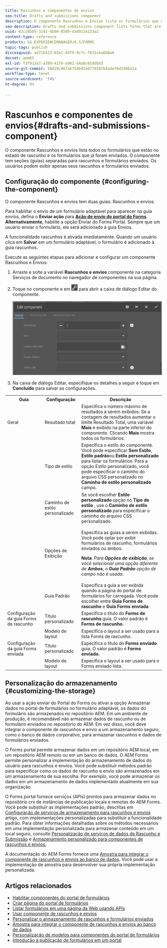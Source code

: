 ```yaml
---
title: Rascunhos e componentes de envios
seo-title: Drafts and submissions component
description: O componente Rascunhos e Envios lista os formulários que estão no estado de rascunho e já foram enviados. É possível personalizar a aparência e o estilo do componente.
seo-description: Drafts and submissions component lists forms that are in the draft state and are already submitted. You can customize appearance and style of the component.
uuid: 42c205b5-3141-4b80-85d9-dad921e223a2
content-type: reference
products: SG_EXPERIENCEMANAGER/6.5/FORMS
topic-tags: publish
discoiquuid: ad71b423-02e1-4476-9c7c-f832cea6b0a6
docset: aem65
exl-id: f3f013a7-a399-4178-a901-d4a8c65ddbd3
source-git-commit: 50d29c967a675db92e077916fb4adef6d2d98a1a
workflow-type: tm+mt
source-wordcount: '745'
ht-degree: 0%

---
```


# Rascunhos e componentes de envios{#drafts-and-submissions-component}

O componente Rascunhos e envios lista todos os formulários que estão no estado de rascunho e os formulários que já foram enviados. O componente tem seções (guias) separadas para rascunhos e formulários enviados. Os usuários podem exibir apenas seus rascunhos e formulários enviados.

## Configuração do componente {#configuring-the-component}

O componente Rascunhos e envios tem duas guias: Rascunhos e envios.

Para habilitar o envio de um formulário adaptável para aparecer na guia envios, defina o **Enviar ação** para **[Ação de envio do portal do Forms](../../forms/using/configuring-submit-actions.md). Alternativamente,** habilite a opção Enviar do Forms Portal. Sempre que um usuário enviar o formulário, ele será adicionado à guia Envios.

A funcionalidade rascunhos é ativada imediatamente. Quando um usuário clica em **Salvar** em um formulário adaptável, o formulário é adicionado à guia rascunhos.

Execute as seguintes etapas para adicionar e configurar um componente Rascunhos e Envios:

1. Arraste e solte a variável **Rascunhos e envios** componente na categoria Serviços de documento no navegador de componentes na sua página.
1. Toque no componente e em ![settings_icon](assets/settings_icon.png) para abrir a caixa de diálogo Editar do componente.

   ![Rascunhos e componente de envio](assets/drafts-submissions-edit.png)

1. Na caixa de diálogo Editar, especifique os detalhes a seguir e toque em **Concluído** para salvar as configurações.

<table>
 <tbody>
  <tr>
   <th>Guia</th>
   <th>Configuração</th>
   <th>Descrição</th>
  </tr>
  <tr>
   <td>Geral</td>
   <td>Resultado total</td>
   <td>Especifica o número máximo de resultados a serem exibidos. Se a contagem de resultados aumentar o limite Resultado Total, uma variável <strong>Mais </strong>é exibido na parte inferior do componente. Clicando <strong>Mais </strong>mostra todos os formulários. </td>
  </tr>
  <tr>
   <td> </td>
   <td>Tipo de estilo</td>
   <td>Especifica o estilo do componente. Você pode especificar <strong>Sem Estilo</strong>, <strong>Estilo padrão</strong>ou <strong>Estilo personalizado</strong> para listar os formulários. Para a opção Estilo personalizado, você pode especificar o caminho do arquivo CSS personalizado no <strong>Caminho de estilo personalizado </strong>campo<strong>.</strong></td>
  </tr>
  <tr>
   <td> </td>
   <td>Caminho de estilo personalizado</td>
   <td>Se você escolher <strong>Estilo personalizado</strong> opção no <strong>Tipo de estilo</strong> , use o <strong>Caminho de estilo personalizado</strong> para especificar o caminho do arquivo CSS personalizado. </td>
  </tr>
  <tr>
   <td> </td>
   <td>Opções de Exibição</td>
   <td><p>Especifica as guias a serem exibidas. Você pode optar por exibir formulários de rascunho, formulários enviados ou ambos. </p> <p><strong>Nota</strong>:<em> Para <strong>Opções de exibição</strong>, se você selecionar uma opção diferente de <strong>Ambos</strong>, o <strong>Guia Padrão</strong> opção de campo não é usada.</em></p> </td>
  </tr>
  <tr>
   <td> </td>
   <td>Guia Padrão</td>
   <td>Especifica a guia a ser exibida quando a página do portal de formulários for carregada. Você pode escolher entre <strong>Guia Forms de rascunho</strong> e <strong>Guia Forms enviada</strong>.</td>
  </tr>
  <tr>
   <td>Configuração da guia Forms de rascunho</td>
   <td>Título personalizado</td>
   <td>Especifica o título do <strong>Forms de rascunho</strong> guia. O valor padrão é <strong>Forms de rascunho.</strong></td>
  </tr>
  <tr>
   <td> </td>
   <td>Modelo de layout</td>
   <td>Especifica o layout a ser usado para a lista Forms de rascunho.</td>
  </tr>
  <tr>
   <td>Configuração da guia Forms enviada</td>
   <td>Título personalizado </td>
   <td>Especifica o título do <strong>Forms enviado </strong>guia. O valor padrão é <strong>Forms enviado.</strong></td>
  </tr>
  <tr>
   <td> </td>
   <td>Modelo de layout</td>
   <td>Especifica o layout a ser usado para o Forms enviado<strong> </strong>lista. </td>
  </tr>
 </tbody>
</table>

## Personalização do armazenamento {#customizing-the-storage}

Ao usar a ação enviar do Portal do Forms ou ativar a opção Armazenar dados no portal de formulários no formulário adaptável, os dados do formulário são armazenados no repositório AEM. Em um ambiente de produção, é recomendável não armazenar dados de rascunho ou de formulário enviados no repositório do AEM. Em vez disso, você deve integrar o componente de rascunhos e envio a um armazenamento seguro, como o banco de dados corporativo, para armazenar rascunhos e dados de formulários enviados.

O Forms portal permite armazenar dados em um repositório AEM local, em um repositório AEM remoto ou em um banco de dados. O AEM Forms permite personalizar a implementação do armazenamento de dados do usuário para rascunhos e envios. Você pode substituir métodos padrão para especificar como os dados de rascunho e envio são armazenados em um armazenamento de sua escolha. Por exemplo, você pode armazenar os dados em um armazenamento de dados implementado atualmente em sua organização.

O Forms portal fornece serviços (APIs) prontos para armazenar dados no repositório crx de instâncias de publicação locais e remotas do AEM Forms. Você pode substituir as implementações padrão, descritas em [Configuração de serviços de armazenamento para rascunhos e envios](/help/forms/using/configuring-draft-submission-storage.md) artigo, com implementações personalizadas para substituir a funcionalidade padrão. Para obter informações detalhadas sobre os métodos necessários em uma implementação personalizada para armazenar conteúdo em um local seguro, consulte [Personalização de serviços de dados de Rascunho e Submissão](/help/forms/using/custom-draft-submission-data-services.md) e [Armazenamento personalizado para componentes de rascunhos e envios.](/help/forms/using/adding-custom-storage-provider-forms.md)

A documentação do AEM Forms fornece uma [Amostra para integrar o componente de rascunhos e envios ao banco de dados](integrate-draft-submission-database.md). Você pode usar a implementação de amostra para desenvolver sua própria implementação personalizada.

## Artigos relacionados

* [Habilitar componentes do portal de formulários](/help/forms/using/enabling-forms-portal-components.md)
* [Criar página do portal de formulários](/help/forms/using/creating-form-portal-page.md)
* [Listar formulários em uma página da Web usando APIs](/help/forms/using/listing-forms-webpage-using-apis.md)
* [Usar componente de rascunhos e envios](/help/forms/using/draft-submission-component.md)
* [Personalizar o armazenamento de rascunhos e formulários enviados](/help/forms/using/draft-submission-component.md)
* [Amostra para integrar o componente de rascunhos e envios ao banco de dados](/help/forms/using/integrate-draft-submission-database.md)
* [Personalização de modelos para componentes do portal de formulários](/help/forms/using/customizing-templates-forms-portal-components.md)
* [Introdução à publicação de formulários em um portal](/help/forms/using/introduction-publishing-forms.md)
